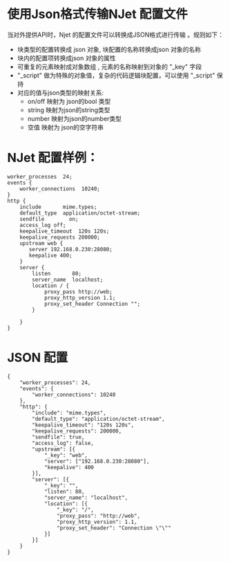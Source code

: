 # 使用Json格式传输NJet 配置文件

当对外提供API时，Njet  的配置文件可以转换成JSON格式进行传输 。规则如下：

- 块类型的配置转换成 json 对象, 块配置的名称转换成json 对象的名称
- 块内的配置项转换成json 对象的属性
- 可重复的元素映射成对象数组 , 元素的名称映射到对象的 "_key" 字段
- "_script" 做为特殊的对象值，复杂的代码逻辑块配置，可以使用 "_script" 保持
- 对应的值与json类型的映射关系:
  - on/off 映射为 json的bool 类型
  - string 映射为json的string类型
  - number 映射为json的number类型
  - 空值 映射为 json的空字符串



# NJet 配置样例：

```
worker_processes  24; 
events { 
    worker_connections  10240; 
} 
http { 
    include       mime.types; 
    default_type  application/octet-stream; 
    sendfile        on; 
    access_log off; 
    keepalive_timeout  120s 120s; 
    keepalive_requests 200000; 
    upstream web { 
       server 192.168.0.230:28080; 
       keepalive 400; 
    } 
    server { 
        listen       80; 
        server_name  localhost; 
        location / { 
            proxy_pass http://web; 
            proxy_http_version 1.1; 
            proxy_set_header Connection ""; 
        } 
      
    } 
}
```

# JSON 配置

```
{    
    "worker_processes": 24,
    "events": {
        "worker_connections": 10240
    },
    "http": {
        "include": "mime.types",
        "default_type": "application/octet-stream",
        "keepalive_timeout": "120s 120s",
        "keepalive_requests": 200000,
        "sendfile": true,
        "access_log": false,
        "upstream": [{
            "_key": "web",
            "server": ["192.168.0.230:28080"],
            "keepalive": 400
        }],
        "server": [{
            "_key": "",
            "listen": 80,
            "server_name": "localhost",
            "location": [{
                "_key": "/",
                "proxy_pass": "http://web",
                "proxy_http_version": 1.1,
                "proxy_set_header": "Connection \"\""
            }]
        }]
    }
}
```

